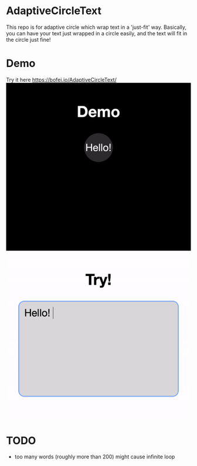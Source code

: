# AdaptiveCircleText
This repo is for adaptive circle which wrap text in a 'just-fit' way.
Basically, you can have your text just wrapped in a circle easily, and the text will fit in the circle just fine!

# Demo
 Try it here https://bofei.io/AdaptiveCircleText/
![demo.gif](demo.gif)

# TODO
- too many words (roughly more than 200) might cause infinite loop